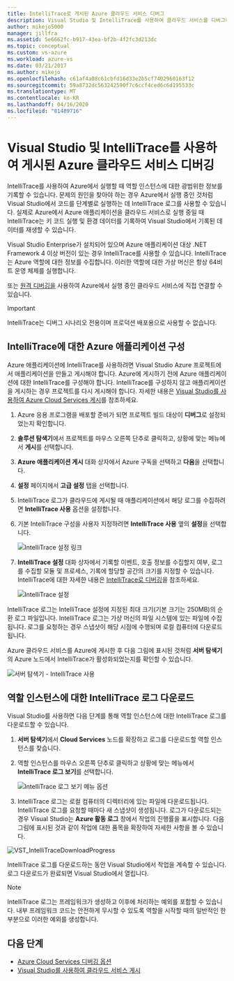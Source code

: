 ```yaml
---
title: IntelliTrace로 게시된 Azure 클라우드 서비스 디버그
description: Visual Studio 및 IntelliTrace를 사용하여 클라우드 서비스를 디버그하는 방법을 알아봅니다.
author: mikejo5000
manager: jillfra
ms.assetid: 5e6662fc-b917-43ea-bf2b-4f2fc3d213dc
ms.topic: conceptual
ms.custom: vs-azure
ms.workload: azure-vs
ms.date: 03/21/2017
ms.author: mikejo
ms.openlocfilehash: c61af4a08c61cbfd16d33e2b5cf7402960163f12
ms.sourcegitcommit: 59a8732dc563242590f7c6ccf4ced6c6d195533c
ms.translationtype: MT
ms.contentlocale: ko-KR
ms.lasthandoff: 04/16/2020
ms.locfileid: "81489716"
---
```

# <a name="debugging-a-published-azure-cloud-service-with-visual-studio-and-intellitrace"></a>Visual Studio 및 IntelliTrace를 사용하여 게시된 Azure 클라우드 서비스 디버깅
IntelliTrace를 사용하여 Azure에서 실행할 때 역할 인스턴스에 대한 광범위한 정보를 기록할 수 있습니다. 문제의 원인을 찾아야 하는 경우 Azure에서 실행 중인 것처럼 Visual Studio에서 코드를 단계별로 실행하는 데 IntelliTrace 로그를 사용할 수 있습니다. 실제로 Azure에서 Azure 애플리케이션을 클라우드 서비스로 실행 중일 때 IntelliTrace는 키 코드 실행 및 환경 데이터를 기록하여 Visual Studio에서 기록된 데이터를 재생할 수 있습니다.

Visual Studio Enterprise가 설치되어 있으며 Azure 애플리케이션 대상 .NET Framework 4 이상 버전이 있는 경우 IntelliTrace를 사용할 수 있습니다. IntelliTrace는 Azure 역할에 대한 정보를 수집합니다. 이러한 역할에 대한 가상 머신은 항상 64비트 운영 체제를 실행합니다.

또는 [원격 디버깅을](vs-azure-tools-debugging-cloud-services-overview.md) 사용하여 Azure에서 실행 중인 클라우드 서비스에 직접 연결할 수 있습니다.

> [!IMPORTANT]
> IntelliTrace는 디버그 시나리오 전용이며 프로덕션 배포용으로 사용할 수 없습니다.
>

## <a name="configure-an-azure-application-for-intellitrace"></a>IntelliTrace에 대한 Azure 애플리케이션 구성
Azure 애플리케이션에 IntelliTrace를 사용하려면 Visual Studio Azure 프로젝트에서 애플리케이션을 만들고 게시해야 합니다. Azure에 게시하기 전에 Azure 애플리케이션에 대한 IntelliTrace를 구성해야 합니다. IntelliTrace를 구성하지 않고 애플리케이션을 게시하는 경우 프로젝트를 다시 게시해야 합니다. 자세한 내용은 [Visual Studio를 사용하여 Azure Cloud Services 게시](vs-azure-tools-publishing-a-cloud-service.md)를 참조하세요.

1. Azure 응용 프로그램을 배포할 준비가 되면 프로젝트 빌드 대상이 **디버그**로 설정되었는지 확인합니다.

1. **솔루션 탐색기**에서 프로젝트를 마우스 오른쪽 단추로 클릭하고, 상황에 맞는 메뉴에서 **게시**를 선택합니다.

1. **Azure 애플리케이션 게시** 대화 상자에서 Azure 구독을 선택하고 **다음**을 선택합니다.

1. **설정** 페이지에서 **고급 설정** 탭을 선택합니다.

1. IntelliTrace 로그가 클라우드에 게시될 때 애플리케이션에서 해당 로그를 수집하려면 **IntelliTrace 사용** 옵션을 설정합니다.

1. 기본 IntelliTrace 구성을 사용자 지정하려면 **IntelliTrace 사용** 옆의 **설정**을 선택합니다.

    ![IntelliTrace 설정 링크](./media/vs-azure-tools-intellitrace-debug-published-cloud-services/intellitrace-settings-link.png)

1. **IntelliTrace 설정** 대화 상자에서 기록할 이벤트, 호출 정보를 수집할지 여부, 로그를 수집할 모듈 및 프로세스, 기록에 할당할 공간의 크기를 지정할 수 있습니다. IntelliTrace에 대한 자세한 내용은 [IntelliTrace로 디버깅](../debugger/intellitrace.md)을 참조하세요.

    ![IntelliTrace 설정](./media/vs-azure-tools-intellitrace-debug-published-cloud-services/IC519063.png)

IntelliTrace 로그는 IntelliTrace 설정에 지정된 최대 크기(기본 크기는 250MB)의 순환 로그 파일입니다. IntelliTrace 로그는 가상 머신의 파일 시스템에 있는 파일에 수집됩니다. 로그를 요청하는 경우 스냅샷이 해당 시점에 수행되며 로컬 컴퓨터에 다운로드됩니다.

Azure 클라우드 서비스를 Azure에 게시한 후 다음 그림에 표시된 것처럼 **서버 탐색기**의 Azure 노드에서 IntelliTrace가 활성화되었는지를 확인할 수 있습니다.

![서버 탐색기 - IntelliTrace 사용](./media/vs-azure-tools-intellitrace-debug-published-cloud-services/IC744134.png)

## <a name="download-intellitrace-logs-for-a-role-instance"></a>역할 인스턴스에 대한 IntelliTrace 로그 다운로드
Visual Studio를 사용하면 다음 단계를 통해 역할 인스턴스에 대한 IntelliTrace 로그를 다운로드할 수 있습니다.

1. **서버 탐색기**에서 **Cloud Services** 노드를 확장하고 로그를 다운로드할 역할 인스턴스를 찾습니다.

1. 역할 인스턴스를 마우스 오른쪽 단추로 클릭하고 상황에 맞는 메뉴에서 **IntelliTrace 로그 보기**를 선택합니다.

    ![IntelliTrace 로그 보기 메뉴 옵션](./media/vs-azure-tools-intellitrace-debug-published-cloud-services/view-intellitrace-logs.png)

1. IntelliTrace 로그는 로컬 컴퓨터의 디렉터리에 있는 파일에 다운로드됩니다. IntelliTrace 로그를 요청할 때마다 새 스냅샷이 생성됩니다. 로그가 다운로드되는 경우 Visual Studio는 **Azure 활동 로그** 창에서 작업의 진행률을 표시합니다. 다음 그림에 표시된 것과 같이 작업에 대한 품목을 확장하여 자세한 사항을 볼 수 있습니다.

![VST_IntelliTraceDownloadProgress](./media/vs-azure-tools-intellitrace-debug-published-cloud-services/IC745551.png)

IntelliTrace 로그를 다운로드하는 동안 Visual Studio에서 작업을 계속할 수 있습니다. 로그 다운로드가 완료되면 Visual Studio에서 열립니다.

> [!NOTE]
> IntelliTrace 로그는 프레임워크가 생성하고 이후에 처리하는 예외를 포함할 수 있습니다. 내부 프레임워크 코드는 안전하게 무시할 수 있도록 역할을 시작할 때의 일반적인 한 부분으로 이러한 예외를 생성합니다.
>
>

## <a name="next-steps"></a>다음 단계
- [Azure Cloud Services 디버깅 옵션](vs-azure-tools-debugging-cloud-services-overview.md)
- [Visual Studio를 사용하여 클라우드 서비스 게시](vs-azure-tools-publishing-a-cloud-service.md)